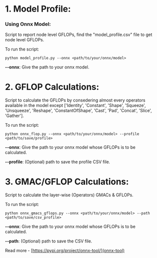 # 1. Model Profile:

### Using Onnx Model:

Script to report node level GFLOPs, find the "model_profile.csv" file to get node level GFLOPs.

To run the script:

```
python model_profile.py --onnx <path/to/your/onnx/model>
```

**--onnx**: Give the path to your onnx model.


# 2. GFLOP Calculations:

Script to calculate the GFLOPs by consedering almost every operators available in the model except ['Identity', 'Constant', 'Shape', 'Squeeze', 'Unsqueeze', 'Reshape', 'ConstantOfShape', 'Cast', 'Pad', 'Concat', 'Slice', 'Gather'].

To run the script:

```
python onnx_flop.py --onnx <path/to/your/onnx/model> --profile <path/to/save/profile>
```

**--onnx**: Give the path to your onnx model whose GFLOPs is to be calculated.

**--profile**: (Optional) path to save the profile CSV file.


# 3. GMAC/GFLOP Calculations:

Script to calculate the layer-wise (Operators) GMACs & GFLOPs.

To run the script:

```
python onnx_gmacs_gflops.py --onnx <path/to/your/onnx/model> --path <path/to/save/csv_profile>
```

**--onnx**: Give the path to your onnx model whose GFLOPs is to be calculated.

**--path**: (Optional) path to save the CSV file.

Read more - [https://pypi.org/project/onnx-tool/](onnx-tool)
